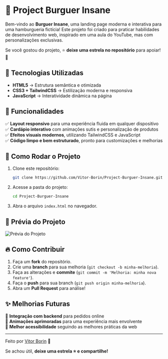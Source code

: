# 🍔 Project Burguer Insane

Bem-vindo ao **Burguer Insane**, uma landing page moderna e interativa para uma hamburgueria fictícia! Este projeto foi criado para praticar habilidades de desenvolvimento web, inspirado em uma aula do YouTube, mas com personalizações exclusivas.

Se você gostou do projeto, ⭐ **deixe uma estrela no repositório** para apoiar! 🚀

## 🚀 Tecnologias Utilizadas

- **HTML5** → Estrutura semântica e otimizada
- **CSS3 + TailwindCSS** → Estilização moderna e responsiva
- **JavaScript** → Interatividade dinâmica na página

## 🎨 Funcionalidades

✅ **Layout responsivo** para uma experiência fluida em qualquer dispositivo  
✅ **Cardápio interativo** com animações sutis e personalização de produtos  
✅ **Efeitos visuais modernos**, utilizando TailwindCSS e JavaScript  
✅ **Código limpo e bem estruturado**, pronto para customizações e melhorias  

## 📂 Como Rodar o Projeto

1. Clone este repositório:
   ```bash
   git clone https://github.com/Vitor-Borin/Project-Burguer-Insane.git
   ```
2. Acesse a pasta do projeto:
   ```bash
   cd Project-Burguer-Insane
   ```
3. Abra o arquivo `index.html` no navegador.

## 📸 Prévia do Projeto

![Prévia do Projeto](https://github.com/user-attachments/assets/3069c50e-0024-4713-82ac-1882be727659)

## 🔥 Como Contribuir

1. Faça um **fork** do repositório.
2. Crie uma **branch** para sua melhoria (`git checkout -b minha-melhoria`).
3. Faça as alterações e **commite** (`git commit -m 'Melhoria: minha nova feature'`).
4. Faça o **push** para sua branch (`git push origin minha-melhoria`).
5. Abra um **Pull Request** para análise!

## ✨ Melhorias Futuras

🔹 **Integração com backend** para pedidos online  
🔹 **Animações aprimoradas** para uma experiência mais envolvente  
🔹 **Melhor acessibilidade** seguindo as melhores práticas da web  

---

Feito por [Vitor Borin](https://github.com/Vitor-Borin) 🚀

Se achou útil, **deixe uma estrela ⭐ e compartilhe!**
